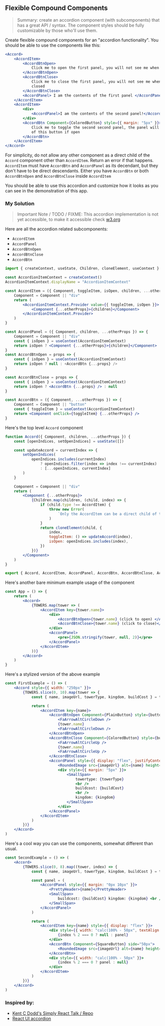 ## Flexible Compound Components

> Summary: create an accordion component (with subcomponents) that has a great API / syntax. The component styles should be fully customizable by those who'll use them.

Create flexible compound components for an "accordion functionality".
You should be able to use the components like this:

```jsx
<Accord>
    <AccordItem>
        <AccordBtnOpen>
            Click me to open the first panel, you will not see me when the panel is open
        </AccordBtnOpen>
        <AccordBtnClose>
            Click me to close the first panel, you will not see me when the panel is
            closed
        </AccordBtnClose>
        <AccordPanel> I am the contents of the first panel </AccordPanel>
    </AccordItem>
    <AccordItem>
        <div>
            <AccordPanel>I am the contents of the second panel!</AccordPanel>
        </div>
        <AccordBtn Component={ColoredButton} style={{ margin: "5px" }}>
            Click me to toggle the second second panel, the panel will appear at the top
            of this button if open
        </AccordBtn>
    </AccordItem>
</Accord>
```

For simplicity, do not allow any other component as a direct child of the `Accord` component
other than `AccordItem`. Return an error if that happens.
`AccordItem` must have `AccordBtn` and `AccordPanel` as its decendant, but they don't have
to be direct descendants. Either you have `AccordBtn` or both `AccordBtnOpen` and `AccordBtnClose` inside `AccordItem`

You should be able to use this accordion and customize how it looks as you can see in the demonstration of this app.

### My Solution

> Important Note / TODO / FIXME: This accordion implementation is not yet accessible, to make it accessible check [w3.org](https://www.w3.org/TR/wai-aria-practices-1.1/examples/accordion/accordion.html)

Here are all the accordion related subcomponents:

-   `AccordItem`
-   `AccordPanel`
-   `AccordBtnOpen`
-   `AccordBtnClose`
-   `AccordBtn`

```jsx
import { createContext, useState, Children, cloneElement, useContext } from "react"

const AccordionItemContext = createContext()
AccordionItemContext.displayName = "AccordionItemContext"

const AccordItem = ({ Component, toggleItem, isOpen, children, ...otherProps }) => {
    Component = Component || "div"
    return (
        <AccordionItemContext.Provider value={{ toggleItem, isOpen }}>
            <Component {...otherProps}>{children}</Component>
        </AccordionItemContext.Provider>
    )
}

const AccordPanel = ({ Component, children, ...otherProps }) => {
    Component = Component || "div"
    const { isOpen } = useContext(AccordionItemContext)
    return isOpen ? <Component {...otherProps}>{children}</Component> : null
}
const AccordBtnOpen = props => {
    const { isOpen } = useContext(AccordionItemContext)
    return isOpen ? null : <AccordBtn {...props} />
}

const AccordBtnClose = props => {
    const { isOpen } = useContext(AccordionItemContext)
    return isOpen ? <AccordBtn {...props} /> : null
}

const AccordBtn = ({ Component, ...otherProps }) => {
    Component = Component || "button"
    const { toggleItem } = useContext(AccordionItemContext)
    return <Component onClick={toggleItem} {...otherProps} />
}
```

Here's the top level `Accord` component

```jsx
function Accord({ Component, children, ...otherProps }) {
    const [openIndices, setOpenIndices] = useState([])

    const updateAccord = currentIndex => {
        setOpenIndices(
            openIndices.includes(currentIndex)
                ? openIndices.filter(index => index !== currentIndex)
                : [...openIndices, currentIndex]
        )
    }

    Component = Component || "div"
    return (
        <Component {...otherProps}>
            {Children.map(children, (child, index) => {
                if (child.type !== AccordItem) {
                    throw new Error(
                        `Only the AccordItem can be a direct child of the Accord component. This child is ${child.type.name}`
                    )
                }
                return cloneElement(child, {
                    index,
                    toggleItem: () => updateAccord(index),
                    isOpen: openIndices.includes(index),
                })
            })}
        </Component>
    )
}

export { Accord, AccordItem, AccordPanel, AccordBtn, AccordBtnClose, AccordBtnOpen }
```

Here's another bare minimum example usage of the component

```jsx
const App = () => {
    return (
        <Accord>
            {TOWERS.map(tower => (
                <AccordItem key={tower.name}>
                    <div>
                        <AccordBtnOpen>{tower.name} (click to open) </AccordBtnOpen>
                        <AccordBtnClose>{tower.name} (click to close)</AccordBtnClose>
                    </div>
                    <AccordPanel>
                        <pre>{JSON.stringify(tower, null, 2)}</pre>
                    </AccordPanel>
                </AccordItem>
            ))}
        </Accord>
    )
}
```

Here's a stylized version of the above example

```jsx
const FirstExample = () => (
    <Accord style={{ width: "250px" }}>
        {TOWERS.slice(0, 10).map(tower => {
            const { name, imageUrl, towerType, kingdom, buildCost } = tower

            return (
                <AccordItem key={name}>
                    <AccordBtnOpen Component={PlainButton} style={buttonStyle}>
                        <FaArrowAltCircleDown />
                        {tower.name}
                        <FaArrowAltCircleDown />
                    </AccordBtnOpen>
                    <AccordBtnClose Component={ColoredButton} style={buttonStyle}>
                        <FaArrowAltCircleUp />
                        {tower.name}
                        <FaArrowAltCircleUp />
                    </AccordBtnClose>
                    <AccordPanel style={{ display: "flex", justifyContent: "center" }}>
                        <RoundedImage src={imageUrl} alt={name} height={75} width={75} />
                        <div style={{ margin: "5px" }}>
                            <SmallSpan>
                                towertype: {towerType}
                                <br />
                                buildcost: {buildCost}
                                <br />
                                kingdom: {kingdom}
                            </SmallSpan>
                        </div>
                    </AccordPanel>
                </AccordItem>
            )
        })}
    </Accord>
)
```

Here's a cool way you can use the components, somewhat different than usual.

```jsx
const SecondExample = () => (
    <Accord>
        {TOWERS.slice(0, 8).map((tower, index) => {
            const { name, imageUrl, towerType, kingdom, buildCost } = tower

            const panel = (
                <AccordPanel style={{ margin: "0px 10px" }}>
                    <PrettyHeader>{name}</PrettyHeader>
                    <SmallSpan>
                        buildcost: {buildCost} kingdom: {kingdom} <br />({towerType})
                    </SmallSpan>
                </AccordPanel>
            )

            return (
                <AccordItem key={name} style={{ display: "flex" }}>
                    <div style={{ width: "calc(100% - 50px", textAlign: "right" }}>
                        {index % 2 === 0 ? null : panel}
                    </div>
                    <AccordBtn Component={SquareButton} side="50px">
                        <RoundedImage src={imageUrl} alt={name} height={50} width={50} />
                    </AccordBtn>
                    <div style={{ width: "calc(100% - 50px" }}>
                        {index % 2 === 0 ? panel : null}
                    </div>
                </AccordItem>
            )
        })}
    </Accord>
)
```

### Inspired by:

-   [Kent C Dodd's Simply React Talk / Repo](https://github.com/kentcdodds/simply-react)
-   [React UI accordion](https://reach.tech/accordion/)

